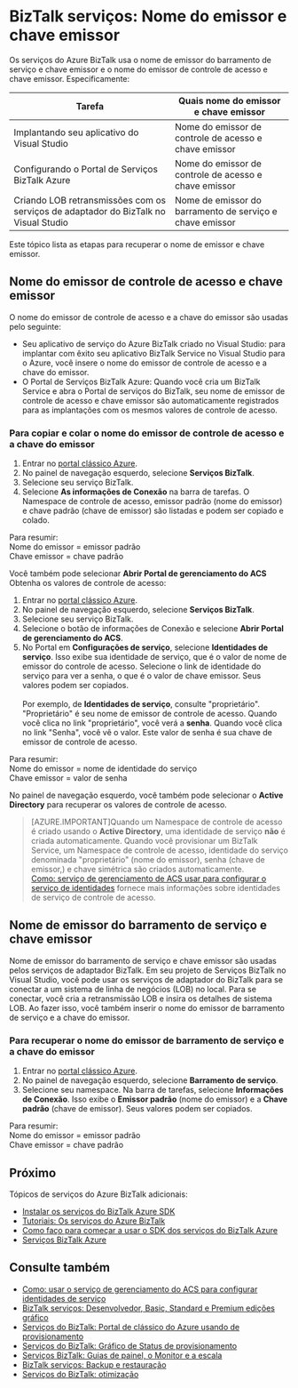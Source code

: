 <properties 
    pageTitle="Nome do emissor e chave emissor nos serviços do BizTalk | Microsoft Azure" 
    description="Saiba como recuperar o nome do emissor e chave emissor para barramento de serviço ou controle de acesso (ACS) nos serviços do BizTalk. MABS, WABS" 
    services="biztalk-services" 
    documentationCenter="" 
    authors="MandiOhlinger" 
    manager="erikre" 
    editor=""/>

<tags 
    ms.service="biztalk-services" 
    ms.workload="integration" 
    ms.tgt_pltfrm="na" 
    ms.devlang="na" 
    ms.topic="article" 
    ms.date="08/15/2016" 
    ms.author="mandia"/>




# <a name="biztalk-services-issuer-name-and-issuer-key"></a>BizTalk serviços: Nome do emissor e chave emissor

Os serviços do Azure BizTalk usa o nome de emissor do barramento de serviço e chave emissor e o nome do emissor de controle de acesso e chave emissor. Especificamente:

Tarefa | Quais nome do emissor e chave emissor
--- | ---
Implantando seu aplicativo do Visual Studio | Nome do emissor de controle de acesso e chave emissor
Configurando o Portal de Serviços BizTalk Azure | Nome do emissor de controle de acesso e chave emissor
Criando LOB retransmissões com os serviços de adaptador do BizTalk no Visual Studio | Nome de emissor do barramento de serviço e chave emissor

Este tópico lista as etapas para recuperar o nome de emissor e chave emissor. 

## <a name="access-control-issuer-name-and-issuer-key"></a>Nome do emissor de controle de acesso e chave emissor
O nome do emissor de controle de acesso e a chave do emissor são usadas pelo seguinte:

- Seu aplicativo de serviço do Azure BizTalk criado no Visual Studio: para implantar com êxito seu aplicativo BizTalk Service no Visual Studio para o Azure, você insere o nome do emissor de controle de acesso e a chave do emissor. 
- O Portal de Serviços BizTalk Azure: Quando você cria um BizTalk Service e abra o Portal de serviços do BizTalk, seu nome de emissor de controle de acesso e chave emissor são automaticamente registrados para as implantações com os mesmos valores de controle de acesso.

### <a name="to-copy-and-paste-the-access-control-issuer-name-and-issuer-key"></a>Para copiar e colar o nome do emissor de controle de acesso e a chave do emissor

1. Entrar no [portal clássico Azure](http://go.microsoft.com/fwlink/p/?LinkID=213885).
2. No painel de navegação esquerdo, selecione **Serviços BizTalk**.
3. Selecione seu serviço BizTalk. 
4. Selecione **As informações de Conexão** na barra de tarefas. O Namespace de controle de acesso, emissor padrão (nome do emissor) e chave padrão (chave de emissor) são listadas e podem ser copiado e colado.  

Para resumir:  
Nome do emissor = emissor padrão  
Chave emissor = chave padrão


Você também pode selecionar **Abrir Portal de gerenciamento do ACS** Obtenha os valores de controle de acesso:

1. Entrar no [portal clássico Azure](http://go.microsoft.com/fwlink/p/?LinkID=213885).
2. No painel de navegação esquerdo, selecione **Serviços BizTalk**.
3. Selecione seu serviço BizTalk.
4. Selecione o botão de informações de Conexão e selecione **Abrir Portal de gerenciamento do ACS**.
5. No Portal em **Configurações de serviço**, selecione **Identidades de serviço**. Isso exibe sua identidade de serviço, que é o valor de nome de emissor do controle de acesso. Selecione o link de identidade do serviço para ver a senha, o que é o valor de chave emissor. Seus valores podem ser copiados.<br/><br/>
Por exemplo, de **Identidades de serviço**, consulte "proprietário". "Proprietário" é seu nome de emissor de controle de acesso. Quando você clica no link "proprietário", você verá a **senha**. Quando você clica no link "Senha", você vê o valor. Este valor de senha é sua chave de emissor de controle de acesso.  

Para resumir:  
Nome do emissor = nome de identidade do serviço  
Chave emissor = valor de senha

No painel de navegação esquerdo, você também pode selecionar o **Active Directory** para recuperar os valores de controle de acesso. 

> [AZURE.IMPORTANT]Quando um Namespace de controle de acesso é criado usando o **Active Directory**, uma identidade de serviço **não** é criada automaticamente. Quando você provisionar um BizTalk Service, um Namespace de controle de acesso, identidade do serviço denominada "proprietário" (nome do emissor), senha (chave de emissor,) e chave simétrica são criados automaticamente.<br /> 
[Como: serviço de gerenciamento de ACS usar para configurar o serviço de identidades](http://go.microsoft.com/fwlink/p/?LinkID=303942) fornece mais informações sobre identidades de serviço de controle de acesso.


## <a name="service-bus-issuer-name-and-issuer-key"></a>Nome de emissor do barramento de serviço e chave emissor
Nome de emissor do barramento de serviço e chave emissor são usadas pelos serviços de adaptador BizTalk. Em seu projeto de Serviços BizTalk no Visual Studio, você pode usar os serviços de adaptador do BizTalk para se conectar a um sistema de linha de negócios (LOB) no local. Para se conectar, você cria a retransmissão LOB e insira os detalhes de sistema LOB. Ao fazer isso, você também inserir o nome do emissor de barramento de serviço e a chave do emissor.

### <a name="to-retrieve-the-service-bus-issuer-name-and-issuer-key"></a>Para recuperar o nome do emissor de barramento de serviço e a chave do emissor

1. Entrar no [portal clássico Azure](http://go.microsoft.com/fwlink/p/?LinkID=213885).
2. No painel de navegação esquerdo, selecione **Barramento de serviço**.
3. Selecione seu namespace. Na barra de tarefas, selecione **Informações de Conexão**. Isso exibe o **Emissor padrão** (nome do emissor) e a **Chave padrão** (chave de emissor). Seus valores podem ser copiados.  

Para resumir:  
Nome do emissor = emissor padrão  
Chave emissor = chave padrão

## <a name="next"></a>Próximo
Tópicos de serviços do Azure BizTalk adicionais:

-  [Instalar os serviços do BizTalk Azure SDK](http://go.microsoft.com/fwlink/p/?LinkID=241589)<br/>
-  [Tutoriais: Os serviços do Azure BizTalk](http://go.microsoft.com/fwlink/p/?LinkID=236944)<br/>
-  [Como faço para começar a usar o SDK dos serviços do BizTalk Azure](http://go.microsoft.com/fwlink/p/?LinkID=302335)<br/>
-  [Serviços BizTalk Azure](http://go.microsoft.com/fwlink/p/?LinkID=303664)<br/>


## <a name="see-also"></a>Consulte também
-  [Como: usar o serviço de gerenciamento do ACS para configurar identidades de serviço](http://go.microsoft.com/fwlink/p/?LinkID=303942)<br/>
- [BizTalk serviços: Desenvolvedor, Basic, Standard e Premium edições gráfico](http://go.microsoft.com/fwlink/p/?LinkID=302279)<br/>
- [Serviços do BizTalk: Portal de clássico do Azure usando de provisionamento](http://go.microsoft.com/fwlink/p/?LinkID=302280)<br/>
- [Serviços do BizTalk: Gráfico de Status de provisionamento](http://go.microsoft.com/fwlink/p/?LinkID=329870)<br/>
- [Serviços BizTalk: Guias de painel, o Monitor e a escala](http://go.microsoft.com/fwlink/p/?LinkID=302281)<br/>
- [BizTalk serviços: Backup e restauração](http://go.microsoft.com/fwlink/p/?LinkID=329873)<br/>
- [Serviços do BizTalk: otimização](http://go.microsoft.com/fwlink/p/?LinkID=302282)<br/>
 

